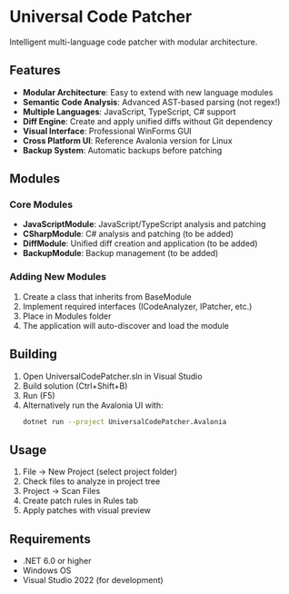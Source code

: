 ﻿# Universal Code Patcher

Intelligent multi-language code patcher with modular architecture.

## Features

- **Modular Architecture**: Easy to extend with new language modules
- **Semantic Code Analysis**: Advanced AST-based parsing (not regex!)
- **Multiple Languages**: JavaScript, TypeScript, C# support
- **Diff Engine**: Create and apply unified diffs without Git dependency
- **Visual Interface**: Professional WinForms GUI
- **Cross Platform UI**: Reference Avalonia version for Linux
- **Backup System**: Automatic backups before patching

## Modules

### Core Modules
- **JavaScriptModule**: JavaScript/TypeScript analysis and patching
- **CSharpModule**: C# analysis and patching (to be added)
- **DiffModule**: Unified diff creation and application (to be added)
- **BackupModule**: Backup management (to be added)

### Adding New Modules

1. Create a class that inherits from BaseModule
2. Implement required interfaces (ICodeAnalyzer, IPatcher, etc.)
3. Place in Modules folder
4. The application will auto-discover and load the module

## Building

1. Open UniversalCodePatcher.sln in Visual Studio
2. Build solution (Ctrl+Shift+B)
3. Run (F5)
4. Alternatively run the Avalonia UI with:
   ```bash
   dotnet run --project UniversalCodePatcher.Avalonia
   ```

## Usage

1. File → New Project (select project folder)
2. Check files to analyze in project tree
3. Project → Scan Files
4. Create patch rules in Rules tab
5. Apply patches with visual preview

## Requirements

- .NET 6.0 or higher
- Windows OS
- Visual Studio 2022 (for development)
